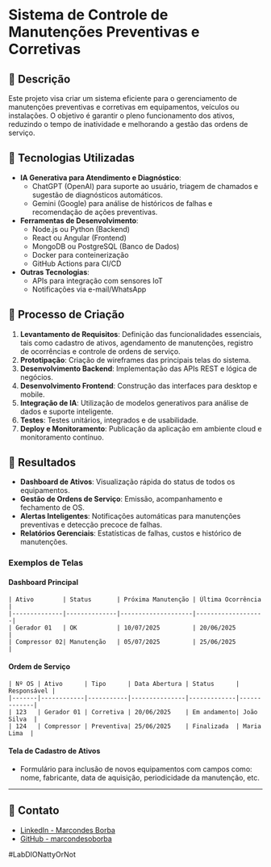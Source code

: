 # Sistema de Controle de Manutenções Preventivas e Corretivas

## 📒 Descrição
Este projeto visa criar um sistema eficiente para o gerenciamento de manutenções preventivas e corretivas em equipamentos, veículos ou instalações. O objetivo é garantir o pleno funcionamento dos ativos, reduzindo o tempo de inatividade e melhorando a gestão das ordens de serviço.

## 🤖 Tecnologias Utilizadas
- **IA Generativa para Atendimento e Diagnóstico**: 
  - ChatGPT (OpenAI) para suporte ao usuário, triagem de chamados e sugestão de diagnósticos automáticos.
  - Gemini (Google) para análise de históricos de falhas e recomendação de ações preventivas.
- **Ferramentas de Desenvolvimento**:
  - Node.js ou Python (Backend)
  - React ou Angular (Frontend)
  - MongoDB ou PostgreSQL (Banco de Dados)
  - Docker para conteinerização
  - GitHub Actions para CI/CD
- **Outras Tecnologias**:
  - APIs para integração com sensores IoT
  - Notificações via e-mail/WhatsApp

## 🧐 Processo de Criação
1. **Levantamento de Requisitos**: Definição das funcionalidades essenciais, tais como cadastro de ativos, agendamento de manutenções, registro de ocorrências e controle de ordens de serviço.
2. **Prototipação**: Criação de wireframes das principais telas do sistema.
3. **Desenvolvimento Backend**: Implementação das APIs REST e lógica de negócios.
4. **Desenvolvimento Frontend**: Construção das interfaces para desktop e mobile.
5. **Integração de IA**: Utilização de modelos generativos para análise de dados e suporte inteligente.
6. **Testes**: Testes unitários, integrados e de usabilidade.
7. **Deploy e Monitoramento**: Publicação da aplicação em ambiente cloud e monitoramento contínuo.

## 🚀 Resultados
- **Dashboard de Ativos**: Visualização rápida do status de todos os equipamentos.
- **Gestão de Ordens de Serviço**: Emissão, acompanhamento e fechamento de OS.
- **Alertas Inteligentes**: Notificações automáticas para manutenções preventivas e detecção precoce de falhas.
- **Relatórios Gerenciais**: Estatísticas de falhas, custos e histórico de manutenções.

### Exemplos de Telas

#### Dashboard Principal
```
| Ativo        | Status       | Próxima Manutenção | Última Ocorrência |
|--------------|--------------|--------------------|-------------------|
| Gerador 01   | OK           | 10/07/2025         | 20/06/2025        |
| Compressor 02| Manutenção   | 05/07/2025         | 25/06/2025        |
```

#### Ordem de Serviço
```
| Nº OS | Ativo      | Tipo      | Data Abertura | Status      | Responsável |
|-------|------------|-----------|---------------|-------------|-------------|
| 123   | Gerador 01 | Corretiva | 20/06/2025    | Em andamento| João Silva  |
| 124   | Compressor | Preventiva| 25/06/2025    | Finalizada  | Maria Lima  |
```

#### Tela de Cadastro de Ativos
- Formulário para inclusão de novos equipamentos com campos como: nome, fabricante, data de aquisição, periodicidade da manutenção, etc.

---

## 👤 Contato
- [LinkedIn - Marcondes Borba](https://www.linkedin.com/in/mborba82)
- [GitHub - marcondesoborba](https://github.com/marcondesoborba)

#LabDIONattyOrNot
